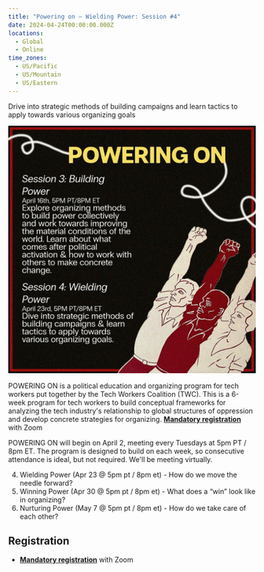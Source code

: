 ```yaml
---
title: "Powering on – Wielding Power: Session #4"
date: 2024-04-24T00:00:00.000Z
locations:
  - Global
  - Online
time_zones:
  - US/Pacific
  - US/Mountain
  - US/Eastern
---
```

Drive into strategic methods of building campaigns and learn tactics to apply towards various organizing goals

![Session #4 Wielding Power](/assets/img/powering_on_3_4.jpeg)

POWERING ON is a political education and organizing program for tech workers put together by the Tech Workers Coalition (TWC). This is a 6-week program for tech workers to build conceptual frameworks for analyzing the tech industry's relationship to global structures of oppression and develop concrete strategies for organizing. **[Mandatory registration](https://us02web.zoom.us/meeting/register/tZYtde6prT0rGNbOZnxc-BbL9AsZtVdYgOl1)** with Zoom

POWERING ON will begin on April 2, meeting every Tuesdays at 5pm PT / 8pm ET. The program is designed to build on each week, so consecutive attendance is ideal, but not required. We'll be meeting virtually.

4. Wielding Power (Apr 23 @ 5pm pt / 8pm et) -  How do we move the needle forward?     
5. Winning Power (Apr 30 @ 5pm pt / 8pm et) - What does a “win” look like in organizing?    
6. Nurturing Power (May 7 @ 5pm pt / 8pm et) - How do we take care of each other?

## Registration

* **[Mandatory registration](https://us02web.zoom.us/meeting/register/tZYtde6prT0rGNbOZnxc-BbL9AsZtVdYgOl1)** with Zoom
